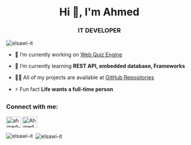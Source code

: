 <h1 align="center">Hi 👋, I'm Ahmed</h1>
<h3 align="center">IT DEVELOPER</h3>
<p align="left"> <img src="https://komarev.com/ghpvc/?username=elsawi-it" alt="elsawi-it" /> </p>

- 🔭 I’m currently working on [Web Quiz Engine](https://github.com/elsawi-it/Web-Quiz-Engine)

- 🌱 I’m currently learning **REST API, embedded database, Frameworks**

- 👨‍💻 All of my projects are available at [GitHub Repositories](https://github.com/elsawi-it?tab=repositories)

- ⚡ Fun fact **Life wants a full-time person**

<p align="left">
<h3 align="left">Connect with me:</h3>
<a href="https://linkedin.com/in/ahmed-elsawi" target="blank"><img align="center" src="https://cdn.jsdelivr.net/npm/simple-icons@3.0.1/icons/linkedin.svg" alt="ahmed-elsawi" height="30" width="40" /></a>
<a href="https://www.youtube.com/channel/UCJed6lVwzEoP0VUamk8PRVA" target="blank"><img align="center" src="https://cdn.jsdelivr.net/npm/simple-icons@3.0.1/icons/youtube.svg" alt="Ahmed Elsawi" height="30" width="40" /></a>
</p>


<p><img align="left" src="https://github-readme-stats.vercel.app/api/top-langs/?username=elsawi-it&layout=compact" alt="elsawi-it" /></p>

<p>&nbsp;<img align="center" src="https://github-readme-stats.vercel.app/api?username=elsawi-it&show_icons=true" alt="elsawi-it" /></p>
